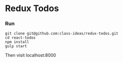 # Redux Todos

### Run

```shell
git clone git@github.com:class-ideas/redux-todos.git
cd react-todos
npm install
gulp start
```
Then visit localhost:8000
